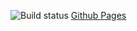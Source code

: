 ![Build status](https://ci.appveyor.com/api/projects/status/e59pscuk4xyop4hh?svg=true)
[Github Pages](https://it-lilya.github.io/browser-collapse/)

